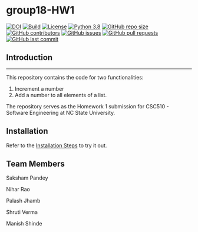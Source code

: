 # group18-HW1

[![DOI](https://zenodo.org/badge/DOI/10.5281/zenodo.7029975.svg)](https://doi.org/10.5281/zenodo.7029975) 
[![Build](https://github.com/niharncsu/group18-HW1/actions/workflows/build.yml/badge.svg)](https://github.com/niharncsu/group18-HW1/actions/workflows/build.yml)
[![License](https://img.shields.io/badge/License-Apache_2.0-blue.svg)](https://opensource.org/licenses/Apache-2.0)
[![Python 3.8](https://img.shields.io/badge/Python-3.8-blue.svg)](https://www.python.org/downloads/release/python-380/)
[![GitHub repo size](https://img.shields.io/github/repo-size/niharncsu/group18-HW1)](https://github.com/niharncsu/group18-HW1/)
[![GitHub contributors](https://img.shields.io/github/contributors/niharncsu/group18-HW1)](https://github.com/niharncsu/group18-HW1/graphs/contributors/)
[![GitHub issues](https://img.shields.io/github/issues/niharncsu/group18-HW1)](https://github.com/niharncsu/group18-HW1/issues)
[![GitHub pull requests](https://img.shields.io/github/issues-pr/niharncsu/group18-HW1)](https://github.com/niharncsu/group18-HW1/pulls)
[![GitHub last commit](https://img.shields.io/github/last-commit/niharncsu/group18-HW1)](https://github.com/niharncsu/group18-HW1/commits)

## Introduction 
---
This repository contains the code for two functionalities:
1. Increment a number
2. Add a number to all elements of a list. 

The repository serves as the Homework 1 submission for CSC510 - Software Engineering at NC State University.

## Installation
Refer to the [Installation Steps](https://github.com/niharncsu/group18-HW1/blob/main/INSTALL.md) to try it out.

## Team Members
Saksham Pandey

Nihar Rao

Palash Jhamb

Shruti Verma

Manish Shinde
